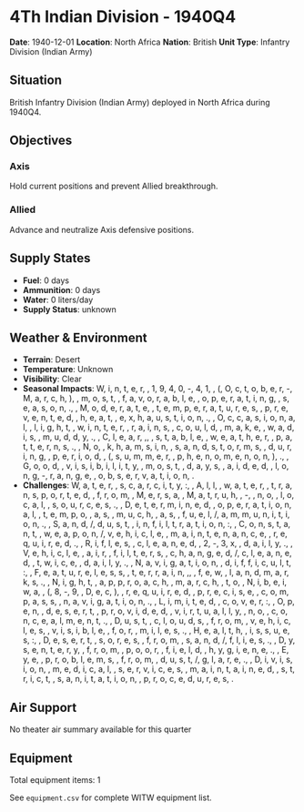 # 4Th Indian Division - 1940Q4

**Date**: 1940-12-01
**Location**: North Africa
**Nation**: British
**Unit Type**: Infantry Division (Indian Army)

## Situation

British Infantry Division (Indian Army) deployed in North Africa during 1940Q4.

## Objectives

### Axis
Hold current positions and prevent Allied breakthrough.

### Allied
Advance and neutralize Axis defensive positions.

## Supply States

- **Fuel**: 0 days
- **Ammunition**: 0 days
- **Water**: 0 liters/day
- **Supply Status**: unknown

## Weather & Environment

- **Terrain**: Desert
- **Temperature**: Unknown
- **Visibility**: Clear
- **Seasonal Impacts**: W, i, n, t, e, r,  , 1, 9, 4, 0, -, 4, 1,  , (, O, c, t, o, b, e, r, -, M, a, r, c, h, ),  , m, o, s, t,  , f, a, v, o, r, a, b, l, e,  , o, p, e, r, a, t, i, n, g,  , s, e, a, s, o, n, .,  , M, o, d, e, r, a, t, e,  , t, e, m, p, e, r, a, t, u, r, e, s,  , p, r, e, v, e, n, t, e, d,  , h, e, a, t,  , e, x, h, a, u, s, t, i, o, n, .,  , O, c, c, a, s, i, o, n, a, l,  , l, i, g, h, t,  , w, i, n, t, e, r,  , r, a, i, n, s,  , c, o, u, l, d,  , m, a, k, e,  , w, a, d, i, s,  , m, u, d, d, y, .,  , C, l, e, a, r, ,,  , s, t, a, b, l, e,  , w, e, a, t, h, e, r,  , p, a, t, t, e, r, n, s, .,  , N, o,  , k, h, a, m, s, i, n,  , s, a, n, d, s, t, o, r, m, s,  , d, u, r, i, n, g,  , p, e, r, i, o, d,  , (, s, u, m, m, e, r,  , p, h, e, n, o, m, e, n, o, n, ), .,  , G, o, o, d,  , v, i, s, i, b, i, l, i, t, y,  , m, o, s, t,  , d, a, y, s,  , a, i, d, e, d,  , l, o, n, g, -, r, a, n, g, e,  , o, b, s, e, r, v, a, t, i, o, n, .
- **Challenges**: W, a, t, e, r,  , s, c, a, r, c, i, t, y, :,  , A, l, l,  , w, a, t, e, r,  , t, r, a, n, s, p, o, r, t, e, d,  , f, r, o, m,  , M, e, r, s, a,  , M, a, t, r, u, h,  , -,  , n, o,  , l, o, c, a, l,  , s, o, u, r, c, e, s, .,  , D, e, t, e, r, m, i, n, e, d,  , o, p, e, r, a, t, i, o, n, a, l,  , t, e, m, p, o,  , a, s,  , m, u, c, h,  , a, s,  , f, u, e, l, /, a, m, m, u, n, i, t, i, o, n, .,  , S, a, n, d, /, d, u, s, t,  , i, n, f, i, l, t, r, a, t, i, o, n, :,  , C, o, n, s, t, a, n, t,  , w, e, a, p, o, n, /, v, e, h, i, c, l, e,  , m, a, i, n, t, e, n, a, n, c, e,  , r, e, q, u, i, r, e, d, .,  , R, i, f, l, e, s,  , c, l, e, a, n, e, d,  , 2, -, 3, x,  , d, a, i, l, y, .,  , V, e, h, i, c, l, e,  , a, i, r,  , f, i, l, t, e, r, s,  , c, h, a, n, g, e, d, /, c, l, e, a, n, e, d,  , t, w, i, c, e,  , d, a, i, l, y, .,  , N, a, v, i, g, a, t, i, o, n,  , d, i, f, f, i, c, u, l, t, :,  , F, e, a, t, u, r, e, l, e, s, s,  , t, e, r, r, a, i, n, ,,  , f, e, w,  , l, a, n, d, m, a, r, k, s, .,  , N, i, g, h, t,  , a, p, p, r, o, a, c, h,  , m, a, r, c, h,  , t, o,  , N, i, b, e, i, w, a,  , (, 8, -, 9,  , D, e, c, ),  , r, e, q, u, i, r, e, d,  , p, r, e, c, i, s, e,  , c, o, m, p, a, s, s,  , n, a, v, i, g, a, t, i, o, n, .,  , L, i, m, i, t, e, d,  , c, o, v, e, r, :,  , O, p, e, n,  , d, e, s, e, r, t,  , p, r, o, v, i, d, e, d,  , v, i, r, t, u, a, l, l, y,  , n, o,  , c, o, n, c, e, a, l, m, e, n, t, .,  , D, u, s, t,  , c, l, o, u, d, s,  , f, r, o, m,  , v, e, h, i, c, l, e, s,  , v, i, s, i, b, l, e,  , f, o, r,  , m, i, l, e, s, .,  , H, e, a, l, t, h,  , i, s, s, u, e, s, :,  , D, e, s, e, r, t,  , s, o, r, e, s,  , f, r, o, m,  , s, a, n, d, /, f, l, i, e, s, .,  , D, y, s, e, n, t, e, r, y,  , f, r, o, m,  , p, o, o, r,  , f, i, e, l, d,  , h, y, g, i, e, n, e, .,  , E, y, e,  , p, r, o, b, l, e, m, s,  , f, r, o, m,  , d, u, s, t, /, g, l, a, r, e, .,  , D, i, v, i, s, i, o, n,  , m, e, d, i, c, a, l,  , s, e, r, v, i, c, e, s,  , m, a, i, n, t, a, i, n, e, d,  , s, t, r, i, c, t,  , s, a, n, i, t, a, t, i, o, n,  , p, r, o, c, e, d, u, r, e, s, .

## Air Support

No theater air summary available for this quarter

## Equipment

Total equipment items: 1

See `equipment.csv` for complete WITW equipment list.
